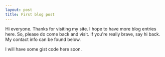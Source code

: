 ```yaml
---
layout: post
title: First blog post
---
```


Hi everyone. Thanks for visiting my site. I hope to have more blog entries here. So, please do come back and visit. If you're really brave, say hi back. My contact info can be found below. 

I will have some gist code here soon.